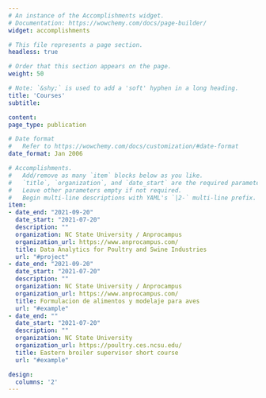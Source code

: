 ```yaml
---
# An instance of the Accomplishments widget.
# Documentation: https://wowchemy.com/docs/page-builder/
widget: accomplishments

# This file represents a page section.
headless: true

# Order that this section appears on the page.
weight: 50

# Note: `&shy;` is used to add a 'soft' hyphen in a long heading.
title: 'Courses'
subtitle:

content: 
page_type: publication

# Date format
#   Refer to https://wowchemy.com/docs/customization/#date-format
date_format: Jan 2006

# Accomplishments.
#   Add/remove as many `item` blocks below as you like.
#   `title`, `organization`, and `date_start` are the required parameters.
#   Leave other parameters empty if not required.
#   Begin multi-line descriptions with YAML's `|2-` multi-line prefix.
item:
- date_end: "2021-09-20"
  date_start: "2021-07-20"
  description: ""
  organization: NC State University / Anprocampus
  organization_url: https://www.anprocampus.com/
  title: Data Analytics for Poultry and Swine Industries
  url: "#project"
- date_end: "2021-09-20"
  date_start: "2021-07-20"
  description: ""
  organization: NC State University / Anprocampus
  organization_url: https://www.anprocampus.com/
  title: Formulacion de alimentos y modelaje para aves
  url: "#example"
- date_end: ""
  date_start: "2021-07-20"
  description: ""
  organization: NC State University
  organization_url: https://poultry.ces.ncsu.edu/
  title: Eastern broiler supervisor short course
  url: "#example"

design:
  columns: '2' 
---
```

